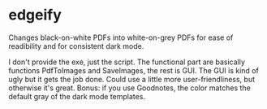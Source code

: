 # edgeify
Changes black-on-white PDFs into white-on-grey PDFs for ease of readibility and for consistent dark mode.

I don't provide the exe, just the script. The functional part are basically functions PdfToImages and SaveImages, the rest is GUI. The GUI is kind of ugly but it gets the job done. Could use a little more user-friendliness, but otherwise it's great. Bonus: if you use Goodnotes, the color matches the default gray of the dark mode templates.
